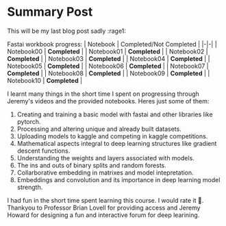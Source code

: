 # Summary Post
This will be my last blog post sadly :rage1: 

Fastai workbook progress:
| Notebook | Completed/Not Completed |
|-|-|
| Notebook00 | **Completed** |
| Notebook01 | **Completed** |
| Notebook02 | **Completed** |
| Notebook03 | **Completed** |
| Notebook04 | **Completed** |
| Notebook05 | **Completed** |
| Notebook06 | **Completed** |
| Notebook07 | **Completed** |
| Notebook08 | **Completed** |
| Notebook09 | **Completed** |
| Notebook10 | **Completed** |

I learnt many things in the short time I spent on progressing through Jeremy's videos and the provided notebooks. Heres just some of them:
1. Creating and training a basic model with fastai and other libraries like pytorch.
2. Processing and altering unique and already built datasets.
3. Uploading models to kaggle and competing in kaggle competitions.
4. Mathematical aspects integral to deep learning structures like gradient descent functions.
5. Understanding the weights and layers associated with models.
6. The ins and outs of binary splits and random forests.
7. Collarborative embedding in matrixes and model intepretation.
8. Embeddings and convolution and its importance in deep learning model strength.

I had fun in the short time spent learning this course. I would rate it 💯. Thankyou to Professor Brian Lovell for providing access and Jeremy Howard for
designing a fun and interactive forum for deep learining.





